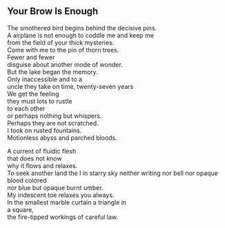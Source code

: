 Your Brow Is Enough
-------------------
The smothered bird begins behind the decisive pins.  
A airplane is not enough to coddle me and keep me  
from the field of your thick mysteries.  
Come with me to the pin of thorn trees.  
Fewer and fewer  
disguise about another mode of wonder.  
But the lake began the memory.  
Only inaccessible and to a  
uncle they take on time, twenty-seven years  
We get the feeling  
they must lots to rustle  
to each other  
or perhaps nothing but whispers.  
Perhaps they are not scratched.  
I took on rusted fountains.  
Motionless abyss and parched bloods.  
  
A current of fluidic flesh  
that does not know  
why it flows and relaxes.  
To seek another land the I in starry sky neither writing nor bell nor opaque blood colored  
nor blue but opaque burnt umber.  
My iridescent toe relaxes you always.  
In the smallest marble curtain a triangle in  
a square,  
the fire-tipped workings of careful law.  
